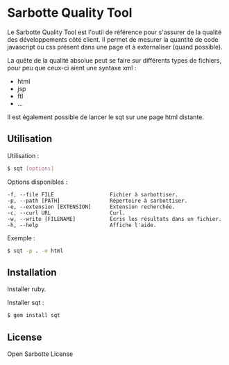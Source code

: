 # Sarbotte Quality Tool

Le Sarbotte Quality Tool est l'outil de référence pour s'assurer de la qualité des développements côté client. Il permet de mesurer la quantité de code javascript ou css présent dans une page et à externaliser (quand possible).

La quête de la qualité absolue peut se faire sur différents types de fichiers, pour peu que ceux-ci aient une syntaxe xml :
* html
* jsp
* ftl
* ...

Il est également possible de lancer le sqt sur une page html distante.

## Utilisation

Utilisation :
```bash
$ sqt [options]
```

Options disponibles :

    -f, --file FILE                  Fichier à sarbottiser.
    -p, --path [PATH]                Répertoire à sarbottiser.
    -e, --extension [EXTENSION]      Extension recherchée.
    -c, --curl URL                   Curl.
    -w, --write [FILENAME]           Écris les résultats dans un fichier.
    -h, --help                       Affiche l'aide.

Exemple :
```bash
$ sqt -p . -e html
```

## Installation

Installer ruby.

Installer sqt :

```bash
$ gem install sqt
```

## License

Open Sarbotte License


